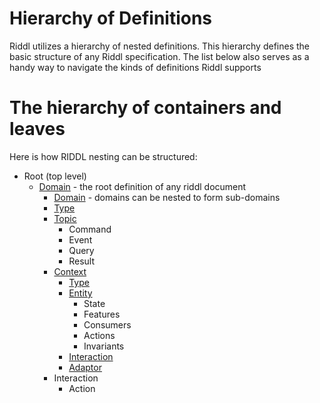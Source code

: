 # Hierarchy of Definitions

Riddl utilizes a hierarchy of nested definitions. This hierarchy defines the 
basic structure of any Riddl specification. The list below also serves as a
 handy way to navigate the kinds of definitions Riddl supports

# The hierarchy of containers and leaves
Here is how RIDDL nesting can be structured:
* Root (top level)
  * [Domain](domains.md) - the root definition of any riddl document
    * [Domain](domains.md) - domains can be nested to form sub-domains
    * [Type](types.md) 
    * [Topic](topics.md)
      * Command
      * Event
      * Query
      * Result
    * [Context](contexts.md)
      * [Type](types.md)
      * [Entity](entities.md)
        * State
        * Features
        * Consumers
        * Actions
        * Invariants
      * [Interaction](interactions.md)
      * [Adaptor](adaptors.md)
    * Interaction
      * Action
